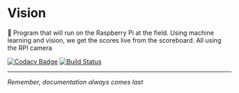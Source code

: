 # Vision
🍇 Program that will run on the Raspberry Pi at the field. Using machine learning and vision, we get the scores live from the scoreboard. All using the RPI camera

[![Codacy Badge](https://api.codacy.com/project/badge/Grade/79e012cb6bc4425ba829dd60aa517c87)](https://app.codacy.com/app/matthewgleich/RPI-Program?utm_source=github.com&utm_medium=referral&utm_content=goffstown-sports-app/RPI-Program&utm_campaign=Badge_Grade_Settings)
[![Build Status](https://travis-ci.com/goffstown-sports-app/Vision.svg?branch=master)](https://travis-ci.com/goffstown-sports-app/Vision)

---
_Remember, documentation always comes last_
